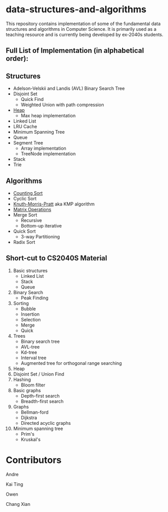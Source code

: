 # data-structures-and-algorithms
This repository contains implementation of some of the fundamental data structures and algorithms in Computer Science. It is primarily used as a teaching resource and is currently being developed by ex-2040s students.

## Full List of Implementation (in alphabetical order):
## Structures
- Adelson-Velskii and Landis (AVL) Binary Search Tree
- Disjoint Set
    * Quick Find
    * Weighted Union with path compression
- [Heap](src/dataStructures/heap/)
    * Max heap implementation
- Linked List
- LRU Cache
- Minimum Spanning Tree
- Queue
- Segment Tree
    * Array implementation
    * TreeNode implementation 
- Stack
- Trie


## Algorithms
- [Counting Sort](src/algorithms/sorting/countingSort/)
- Cyclic Sort
- [Knuth-Morris-Pratt](src/algorithms/patternFinding/) aka KMP algorithm
- [Matrix Operations](others/matrix_operations/)
- Merge Sort
    * Recursive
    * Bottom-up iterative
- Quick Sort
    * 3-way Partitioning
- Radix Sort


## Short-cut to CS2040S Material
1. Basic structures
    * Linked List
    * Stack
    * Queue
2. Binary Search
    * Peak Finding
3. Sorting
    * Bubble
    * Insertion
    * Selection
    * Merge
    * Quick
4. Trees
    * Binary search tree
    * AVL-tree
    * Kd-tree
    * Interval tree
    * Augmented tree for orthogonal range searching
5. Heap
6. Disjoint Set / Union Find
7. Hashing
    * Bloom filter
8. Basic graphs
    * Depth-first search
    * Breadth-first search
9. Graphs
    * Bellman-ford
    * Dijkstra
    * Directed acyclic graphs
10. Minimum spanning tree
    * Prim's 
    * Kruskal's


# Contributors
Andre 

Kai Ting

Owen 

Chang Xian
